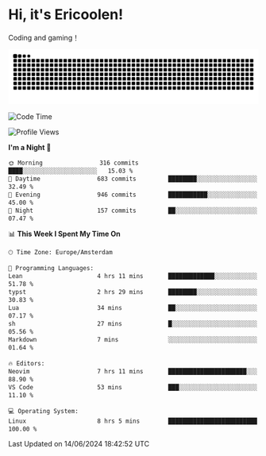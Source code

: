 # Hi, it's Ericoolen!
Coding and gaming！

<picture>
  <source media="(prefers-color-scheme: dark)" srcset="https://raw.githubusercontent.com/Eric-Song-Nop/Eric-Song-Nop/output/github-contribution-grid-snake-dark.svg">
  <source media="(prefers-color-scheme: light)" srcset="https://raw.githubusercontent.com/Eric-Song-Nop/Eric-Song-Nop/output/github-contribution-grid-snake.svg">
  <img alt="github contribution grid snake animation" src="https://raw.githubusercontent.com/Eric-Song-Nop/Eric-Song-Nop/output/github-contribution-grid-snake.svg">
</picture>

<!--START_SECTION:waka-->
![Code Time](http://img.shields.io/badge/Code%20Time-1%2C356%20hrs%2026%20mins-blue)

![Profile Views](http://img.shields.io/badge/Profile%20Views-1-blue)

**I'm a Night 🦉** 

```text
🌞 Morning                316 commits         ████░░░░░░░░░░░░░░░░░░░░░   15.03 % 
🌆 Daytime                683 commits         ████████░░░░░░░░░░░░░░░░░   32.49 % 
🌃 Evening                946 commits         ███████████░░░░░░░░░░░░░░   45.00 % 
🌙 Night                  157 commits         ██░░░░░░░░░░░░░░░░░░░░░░░   07.47 % 
```


📊 **This Week I Spent My Time On** 

```text
🕑︎ Time Zone: Europe/Amsterdam

💬 Programming Languages: 
Lean                     4 hrs 11 mins       █████████████░░░░░░░░░░░░   51.78 % 
typst                    2 hrs 29 mins       ████████░░░░░░░░░░░░░░░░░   30.83 % 
Lua                      34 mins             ██░░░░░░░░░░░░░░░░░░░░░░░   07.17 % 
sh                       27 mins             █░░░░░░░░░░░░░░░░░░░░░░░░   05.56 % 
Markdown                 7 mins              ░░░░░░░░░░░░░░░░░░░░░░░░░   01.64 % 

🔥 Editors: 
Neovim                   7 hrs 11 mins       ██████████████████████░░░   88.90 % 
VS Code                  53 mins             ███░░░░░░░░░░░░░░░░░░░░░░   11.10 % 

💻 Operating System: 
Linux                    8 hrs 5 mins        █████████████████████████   100.00 % 
```


 Last Updated on 14/06/2024 18:42:52 UTC
<!--END_SECTION:waka-->
